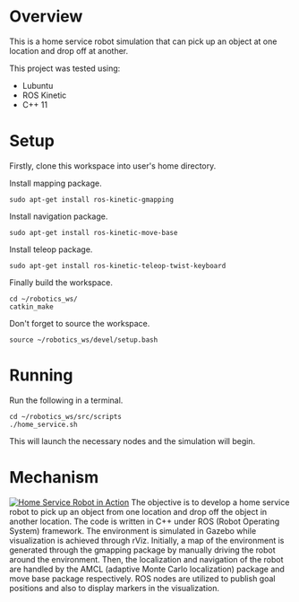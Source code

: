 # Overview
This is a home service robot simulation that can pick up an object at one location and drop off at another.

This project was tested using:
- Lubuntu
- ROS Kinetic
- C++ 11

# Setup
Firstly, clone this workspace into user's home directory.

Install mapping package.
```
sudo apt-get install ros-kinetic-gmapping
```

Install navigation package.
```
sudo apt-get install ros-kinetic-move-base
```

Install teleop package.
```
sudo apt-get install ros-kinetic-teleop-twist-keyboard
```

Finally build the workspace.
```
cd ~/robotics_ws/
catkin_make
```

Don't forget to source the workspace.
```
source ~/robotics_ws/devel/setup.bash
```

# Running

Run the following in a terminal.
```
cd ~/robotics_ws/src/scripts
./home_service.sh
```
This will launch the necessary nodes and the simulation will begin.

# Mechanism
[![Home Service Robot in Action](https://img.youtube.com/1SbnNuMlZ_A/0.jpg)](https://www.youtube.com/watch?v=1SbnNuMlZ_A "Home Service Robot in Action")
The objective is to develop a home service robot to pick up an object from one location and drop off the object in another location. The code is written in C++ under ROS (Robot Operating System) framework. The environment is simulated in Gazebo while visualization is achieved through rViz. Initially, a map of the environment is generated through the gmapping package by manually driving the robot around the environment. Then, the localization and navigation of the robot are handled by the AMCL (adaptive Monte Carlo localization) package and move base package respectively. ROS nodes are utilized to publish goal positions and also to display markers in the visualization.
